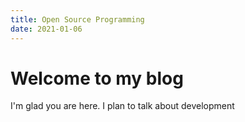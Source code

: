 ```yaml
---
title: Open Source Programming
date: 2021-01-06
---
```

# Welcome to my blog
I'm glad you are here. I plan to talk about development
